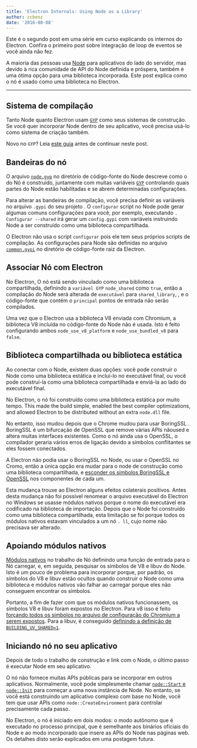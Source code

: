 ```yaml
---
title: 'Electron Internals: Using Node as a Library'
author: zcbenz
date: '2016-08-08'
---
```


Este é o segundo post em uma série em curso explicando os internos do Electron. Confira o primeiro post [][event-loop] sobre integração de loop de eventos se você ainda não fez.

A maioria das pessoas usa [Node](https://nodejs.org) para aplicativos do lado do servidor, mas devido à rica comunidade de API do Node definida e próspera, também é uma ótima opção para uma biblioteca incorporada. Este post explica como o nó é usado como uma biblioteca no Electron.

---

## Sistema de compilação

Tanto Node quanto Electron usam [`GYP`][gyp] como seus sistemas de construção. Se você quer incorporar Node dentro de seu aplicativo, você precisa usá-lo como sistema de criação também.

Novo no `GYP`? Leia [este guia][gyp-docs] antes de continuar neste post.

## Bandeiras do nó

O arquivo [`node.gyp`][nodegyp] no diretório de código-fonte do Node descreve como o do Nó é construído, juntamente com muitas variáveis [`GYP`][gyp] controlando quais partes do Node estão habilitadas e se abrem determinadas configurações.

Para alterar as bandeiras de compilação, você precisa definir as variáveis no arquivo `.gypi` do seu projeto . O `configurar` script no Node pode gerar algumas comuns configurações para você, por exemplo, executando `. Configurar --shared` irá gerar um `config.gypi` com variáveis instruindo Node a ser construído como uma biblioteca compartilhada.

O Electron não usa o script `configurar` pois ele tem seus próprios scripts de compilação. As configurações para Node são definidas no arquivo [`common.gypi`][commongypi] no diretório de código-fonte raiz da Electron.

## Associar Nó com Electron

No Electron, O nó está sendo vinculado como uma biblioteca compartilhada, definindo a `variável GYP` `node_shared` como `true`, então a compilação do Node será alterada de `executável` para `shared_library`, , e o código-fonte que contém o `principal` pontos de entrada não serão compilados.

Uma vez que o Electron usa a biblioteca V8 enviada com Chromium, a biblioteca V8 incluída no código-fonte do Node não é usada. Isto é feito configurando ambos `node_use_v8_platform` e `node_use_bundled_v8` para `false`.

## Biblioteca compartilhada ou biblioteca estática

Ao conectar com o Node, existem duas opções: você pode construir o Node como uma biblioteca estática e incluí-lo no executável final, ou você pode construí-la como uma biblioteca compartilhada e enviá-la ao lado do executável final.

No Electron, o nó foi construído como uma biblioteca estática por muito tempo. This made the build simple, enabled the best compiler optimizations, and allowed Electron to be distributed without an extra `node.dll` file.

No entanto, isso mudou depois que o Chrome mudou para usar [][boringssl]BoringSSL . BoringSSL é um bifurcação de [][openssl] OpenSSL que remove várias APIs nãoused e altera muitas interfaces existentes. Como o nó ainda usa o OpenSSL, o compilador geraria vários erros de ligação devido a símbolos conflitantes se eles fossem conectados.

A Electron não podia usar o BoringSSL no Node, ou usar o OpenSSL no Cromo, então a única opção era mudar para o node de construção como uma biblioteca compartilhada, e [esconder os símbolos BoringSSL e OpenSSL][openssl-hide] nos componentes de cada um.

Esta mudança trouxe ao Electron alguns efeitos colaterais positivos. Antes desta mudança não foi possível renomear o arquivo executável do Electron no Windows se usasse módulos nativos porque o nome do executável era codificado na biblioteca de importação. Depois que o Node foi construído como uma biblioteca compartilhada, esta limitação se foi porque todos os módulos nativos estavam vinculados a um nó `. ll`, cujo nome não precisava ser alterado.

## Apoiando módulos nativos

[Módulos nativos][native-modules] no trabalho de Nó definindo uma função de entrada para o Nó carregar, e, em seguida, pesquisar os símbolos de V8 e libuv do Node. Isto é um pouco de problema para incorporar porque, por padrão, os símbolos do V8 e libuv estão ocultos quando construir o Node como uma biblioteca e módulos nativos vão falhar ao carregar porque eles não conseguem encontrar os símbolos.

Portanto, a fim de fazer com que os módulos nativos funcionassem, os símbolos V8 e libuv foram expostos no Electron. Para v8 isso é feito [forçando todos os símbolos no arquivo de configuração do Chromium a serem expostos][v8-expose]. Para a libuv, é conseguido [definindo a definição de `BUILDING_UV_SHARED=1`][libuv-expose].

## Iniciando nó no seu aplicativo

Depois de todo o trabalho de construção e link com o Node, o último passo é executar Node em seu aplicativo.

O nó não fornece muitas APIs públicas para se incorporar em outros aplicativos. Normalmente, você pode simplesmente chamar [`node::Start` e `node::Init`][node-start] para começar a uma nova instância de Node. No entanto, se você está construindo um aplicativo complexo com base no Node, você tem que usar APIs como `node::CreateEnvironment` para controlar precisamente cada passo.

No Electron, o nó é iniciado em dois modos: o modo autônomo que é executado no processo principal, que é semelhante aos binários oficiais do Node e ao modo incorporado que insere as APIs do Node nas páginas web. Os detalhes disto serão explicados em uma postagem futura.

[gyp]: https://gyp.gsrc.io
[nodegyp]: https://github.com/nodejs/node/blob/v6.3.1/node.gyp
[commongypi]: https://github.com/electron/electron/blob/master/common.gypi
[openssl-hide]: https://github.com/electron/electron/blob/v1.3.2/common.gypi#L209-L218
[v8-expose]: https://github.com/electron/libchromiumcontent/blob/v51.0.2704.61/chromiumcontent/chromiumcontent.gypi#L104-L122
[libuv-expose]: https://github.com/electron/electron/blob/v1.3.2/common.gypi#L219-L228
[node-start]: https://github.com/nodejs/node/blob/v6.3.1/src/node.h#L187-L191
[event-loop]: https://electronjs.org/blog/2016/07/28/electron-internals-node-integration
[event-loop]: https://electronjs.org/blog/2016/07/28/electron-internals-node-integration
[gyp-docs]: https://gyp.gsrc.io/docs/UserDocumentation.md
[native-modules]: https://nodejs.org/api/addons.html
[boringssl]: https://boringssl.googlesource.com/boringssl
[boringssl]: https://boringssl.googlesource.com/boringssl
[openssl]: https://www.openssl.org
[openssl]: https://www.openssl.org

